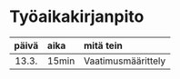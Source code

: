 # Työaikakirjanpito

| päivä | aika | mitä tein  |
| :----:|:-----| :-----|
|13.3.  |15min |Vaatimusmäärittely|
